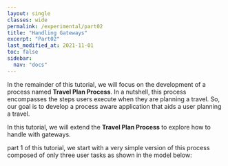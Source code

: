 ```yaml
---
layout: single
classes: wide
permalink: /experimental/part02
title: "Handling Gateways"
excerpt: "Part02"
last_modified_at: 2021-11-01
toc: false
sidebar:
  nav: "docs"
---
```


In the remainder of this tutorial, we will focus on the development of a process named **Travel Plan Process**. 
In a nutshell, this process encompasses the steps users execute when they are planning a travel. 
So, our goal is to develop a process aware application that aids a user planning a travel.

In this tutorial, we will extend the **Travel Plan Process** to explore how to handle with gateways.

  part 1 of this tutorial, we start with a very simple version of this process composed of only three user tasks as shown in the model below:

